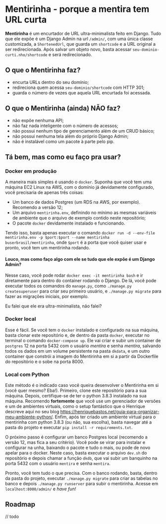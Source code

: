 # Mentirinha - porque a mentira tem URL curta

**Mentirinha** é um encurtador de URL ultra-minimalista feito em Django. Tudo que ele expõe é um Django Admin na url 
`/admin/`, com uma única classe customizada, a `ShortenedUrl`, que guarda um `shortcode` e a URL original a ser
redirecionada. Após salvar um objeto novo, basta acessar `seu-dominio-curti.nho/shortcode` e será redirecionado.

## O que o Mentirinha faz?

- encurta URLs dentro do seu domínio;
- redireciona quem acessa `seu-dominio/shortcode` com HTTP 301;
- guarda o número de vezes que aquela URL encurtada foi acessada.

## O que o Mentirinha (ainda) NÃO faz?

- não expõe nenhuma API;
- não faz nada inteligente com o número de acessos;
- não possui nenhum tipo de gerenciamento além de um CRUD básico;
- não possui nenhuma tela além do próprio Django Admin;
- não é instalável como um pacote à parte pelo pip.

## Tá bem, mas como eu faço pra usar?

### Docker em produção

A maneira mais simples é usando o `docker`. Suponha que você tem uma máquina EC2 Linux na AWS, com o domínio já 
devidamente configurado, você precisaria de apenas três coisas:
- Um banco de dados Postgres (um RDS na AWS, por exemplo). Recomendo a versão 12;
- Um arquivo `mentirinha.env`, definindo no mínimo as mesmas variáveis de ambiente que o arquivo de exemplo contido
neste repositório;
- O pacote `docker` devidamente instalado e funcionando.

Tendo isso, basta apenas executar o comando `docker run -d --env-file mentirinha.env -p $port:$port --name mentirinha buserbrasil/mentirinha`,
onde `$port` é a porta que você quiser usar e pronto, você tem um mentirinha rodando.

#### Louco, mas como faço algo com ele se tudo que ele expõe é um Django Admin?

Nesse caso, você pode rodar `docker exec -it mentirinha bash` e ir diretamente para dentro do container rodando o Django.
De lá, você pode executar todos os comandos do `manage.py`, como `./manage.py createsuperuser` para criar seu primeiro
usuário, e `./manage.py migrate` para fazer as migrações iniciais, por exemplo.

Eu falei que ele era ultra-minimalista, não falei?

### Docker local

Esse é fácil. Se você tem o `docker` instalado e configurado na sua máquina, basta clonar este repositório e, de dentro
da pasta `docker`, executar no terminal o comando `docker-compose up`. Ele vai criar e subir um container de `postgres` 12
na porta 5432 com o usuário *mentira* e senha *mentira*, salvando todos os dados em um volume persistente na pasta `dkdata`,
e um outro container que constrói a imagem do Mentirinha em si a partir da Dockerfile do repositório e o sobe na porta 8000.

### Local com Python

Este método é o indicado caso você queira desenvolver o Mentirinha em si (você quer mesmo? Eba!). Primeiro, clone este
repositório para a sua máquina. Depois, certifique-se de ter o python 3.8.3 instalado na sua máquina. Recomendo **fortemente** 
que você use um gerenciador de versões e um de ambientes virtuais, como o setup fantástico que o Henrique descreve aqui 
no seu blog https://henriquebastos.net/guia-para-organizar-meu-ambiente-python/. Enfim, após ter criado um ambiente 
virtual para o mentirinha com python 3.8.3 (ou não, sua escolha), basta navegar até a pasta do projeto e executar 
`pip install -r requirements.txt`.

O próximo passo é configurar um banco Postgres local (recomendo a versão 12, mas fica a seu critério). Você pode se virar
para instalar e configurar na unha, baixando o pacote e tudo o mais, ou pode de novo apelar para o docker. Neste caso,
basta executar o arquivo `dev.sh` do repositório e depois chamar a função `dkdb`, que vai subir um banquinho na porta 
5432 com o usuário `mentira` e senha `mentira`.

Pronto, você tem tudo o que precisa. Com o banco rodando, basta, dentro da pasta do projeto, executar `./manage.py migrate`
para criar as tabelas no banco e depois `./manage.py runserver` para subir o mentirinha. Acesse em `localhost:8000/admin/`
e *have fun!*

## Roadmap

// todo